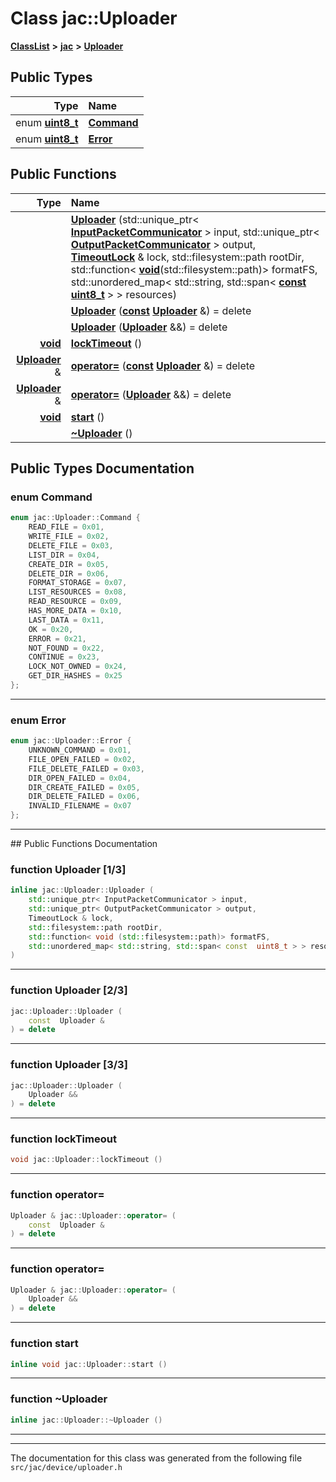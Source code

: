 

# Class jac::Uploader



[**ClassList**](annotated.md) **>** [**jac**](namespacejac.md) **>** [**Uploader**](classjac_1_1Uploader.md)






















## Public Types

| Type | Name |
| ---: | :--- |
| enum [**uint8\_t**](classjac_1_1Device.md) | [**Command**](#enum-command)  <br> |
| enum [**uint8\_t**](classjac_1_1Device.md) | [**Error**](#enum-error)  <br> |




















## Public Functions

| Type | Name |
| ---: | :--- |
|   | [**Uploader**](#function-uploader-13) (std::unique\_ptr&lt; [**InputPacketCommunicator**](classjac_1_1Device.md) &gt; input, std::unique\_ptr&lt; [**OutputPacketCommunicator**](classjac_1_1Device.md) &gt; output, [**TimeoutLock**](classjac_1_1TimeoutLock.md) & lock, std::filesystem::path rootDir, std::function&lt; [**void**](classjac_1_1Device.md)(std::filesystem::path)&gt; formatFS, std::unordered\_map&lt; std::string, std::span&lt; [**const**](classjac_1_1Device.md) [**uint8\_t**](classjac_1_1Device.md) &gt; &gt; resources) <br> |
|   | [**Uploader**](#function-uploader-23) ([**const**](classjac_1_1Device.md) [**Uploader**](classjac_1_1Uploader.md) &) = delete<br> |
|   | [**Uploader**](#function-uploader-33) ([**Uploader**](classjac_1_1Uploader.md) &&) = delete<br> |
|  [**void**](classjac_1_1Device.md) | [**lockTimeout**](#function-locktimeout) () <br> |
|  [**Uploader**](classjac_1_1Uploader.md) & | [**operator=**](#function-operator) ([**const**](classjac_1_1Device.md) [**Uploader**](classjac_1_1Uploader.md) &) = delete<br> |
|  [**Uploader**](classjac_1_1Uploader.md) & | [**operator=**](#function-operator_1) ([**Uploader**](classjac_1_1Uploader.md) &&) = delete<br> |
|  [**void**](classjac_1_1Device.md) | [**start**](#function-start) () <br> |
|   | [**~Uploader**](#function-uploader) () <br> |




























## Public Types Documentation




### enum Command 

```C++
enum jac::Uploader::Command {
    READ_FILE = 0x01,
    WRITE_FILE = 0x02,
    DELETE_FILE = 0x03,
    LIST_DIR = 0x04,
    CREATE_DIR = 0x05,
    DELETE_DIR = 0x06,
    FORMAT_STORAGE = 0x07,
    LIST_RESOURCES = 0x08,
    READ_RESOURCE = 0x09,
    HAS_MORE_DATA = 0x10,
    LAST_DATA = 0x11,
    OK = 0x20,
    ERROR = 0x21,
    NOT_FOUND = 0x22,
    CONTINUE = 0x23,
    LOCK_NOT_OWNED = 0x24,
    GET_DIR_HASHES = 0x25
};
```




<hr>



### enum Error 

```C++
enum jac::Uploader::Error {
    UNKNOWN_COMMAND = 0x01,
    FILE_OPEN_FAILED = 0x02,
    FILE_DELETE_FAILED = 0x03,
    DIR_OPEN_FAILED = 0x04,
    DIR_CREATE_FAILED = 0x05,
    DIR_DELETE_FAILED = 0x06,
    INVALID_FILENAME = 0x07
};
```




<hr>
## Public Functions Documentation




### function Uploader [1/3]

```C++
inline jac::Uploader::Uploader (
    std::unique_ptr< InputPacketCommunicator > input,
    std::unique_ptr< OutputPacketCommunicator > output,
    TimeoutLock & lock,
    std::filesystem::path rootDir,
    std::function< void (std::filesystem::path)> formatFS,
    std::unordered_map< std::string, std::span< const  uint8_t > > resources
) 
```




<hr>



### function Uploader [2/3]

```C++
jac::Uploader::Uploader (
    const  Uploader &
) = delete
```




<hr>



### function Uploader [3/3]

```C++
jac::Uploader::Uploader (
    Uploader &&
) = delete
```




<hr>



### function lockTimeout 

```C++
void jac::Uploader::lockTimeout () 
```




<hr>



### function operator= 

```C++
Uploader & jac::Uploader::operator= (
    const  Uploader &
) = delete
```




<hr>



### function operator= 

```C++
Uploader & jac::Uploader::operator= (
    Uploader &&
) = delete
```




<hr>



### function start 

```C++
inline void jac::Uploader::start () 
```




<hr>



### function ~Uploader 

```C++
inline jac::Uploader::~Uploader () 
```




<hr>

------------------------------
The documentation for this class was generated from the following file `src/jac/device/uploader.h`

